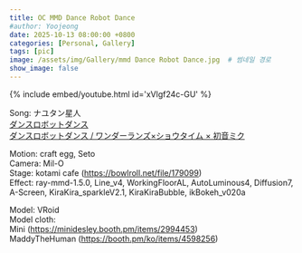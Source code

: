 ```yaml
---
title: OC MMD Dance Robot Dance
#author: Yoojeong
date: 2025-10-13 08:00:00 +0800
categories: [Personal, Gallery]
tags: [pic]
image: /assets/img/Gallery/mmd Dance Robot Dance.jpg  # 썸네일 경로
show_image: false
---
```


{% include embed/youtube.html id='xVlgf24c-GU' %}  


Song: ナユタン星人  
[ダンスロボットダンス](https://youtu.be/g7dvpD_zlIM?si=iKgfMe351bhnrCh0)  
[ダンスロボットダンス / ワンダーランズ×ショウタイム × 初音ミク](https://www.youtube.com/watch?v=rLt45Ylw5Ks)


Motion: craft egg, Seto  
Camera: Mil-O  
Stage: kotami cafe (https://bowlroll.net/file/179099)  
Effect: ray-mmd-1.5.0, Line_v4, WorkingFloorAL, AutoLuminous4, Diffusion7, A-Screen, KiraKira_sparkleV2.1, KiraKiraBubble, ikBokeh_v020a  

Model: VRoid  
Model cloth:     
Mini (https://minidesley.booth.pm/items/2994453)  
MaddyTheHuman (https://booth.pm/ko/items/4598256)  
